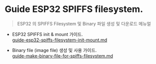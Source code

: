 # Guide ESP32 SPIFFS filesystem.
>ESP32 의 SPIFFS Filesystem 및 Binary 파일 생성 및 다운로드 메뉴얼
* ESP32 SPIFFS init & mount 가이드.  
[guide-esp32-spiffs-filesystem-init-mount.md](https://github.com/luvinland/guide-esp32-spiffs-filesystem-mount-make-add-binary/blob/master/doc_source/guide-esp32-spiffs-filesystem-init-mount.md)

* Binary file (image file) 생성 및 사용 가이드.  
[guide-make-binary-file-for-spiffs-filesystem.md](https://github.com/luvinland/guide-esp32-spiffs-filesystem-mount-make-add-binary/blob/master/doc_source/guide-make-binary-file-for-spiffs-filesystem.md)

